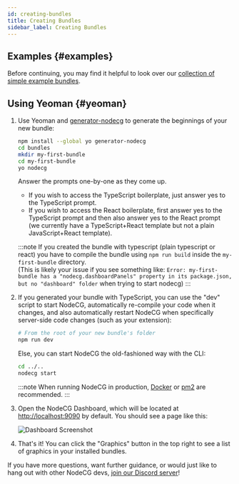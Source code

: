 ```yaml
---
id: creating-bundles
title: Creating Bundles
sidebar_label: Creating Bundles
---
```


## Examples {#examples}

Before continuing, you may find it helpful to look over our [collection of simple example bundles](https://github.com/nodecg/nodecg-simple-examples).

## Using Yeoman {#yeoman}

1. Use Yeoman and [generator-nodecg](https://github.com/nodecg/generator-nodecg) to generate the beginnings of your new bundle:

   ```bash
   npm install --global yo generator-nodecg
   cd bundles
   mkdir my-first-bundle
   cd my-first-bundle
   yo nodecg
   ```

   Answer the prompts one-by-one as they come up.  
   - If you wish to access the TypeScript boilerplate, just answer yes to the TypeScript prompt.  
   - If you wish to access the React boilerplate, first answer yes to the TypeScript prompt and then also answer yes to the React prompt (we currently have a TypeScript+React template but not a plain JavaScript+React template).

   :::note
   If you created the bundle with typescript (plain typescript or react) you have to compile the bundle using `npm run build` inside the `my-first-bundle` directory.  
   (This is likely your issue if you see something like: `Error: my-first-bundle has a "nodecg.dashboardPanels" property in its package.json, but no "dashboard" folder` when trying to start nodecg)
   :::

2. If you generated your bundle with TypeScript, you can use the "dev" script to start NodeCG, automatically re-compile your code when it changes, and also automatically restart NodeCG when specifically server-side code changes (such as your extension):

   ```bash
   # From the root of your new bundle's folder
   npm run dev
   ```

   Else, you can start NodeCG the old-fashioned way with the CLI:

   ```bash
   cd ../..
   nodecg start
   ```

   :::note
   When running NodeCG in production, [Docker](https://www.docker.com/) or [pm2](https://github.com/Unitech/pm2) are recommended.
   :::

3. Open the NodeCG Dashboard, which will be located at [http://localhost:9090](http://localhost:9090) by default. You should see a page like this:

   ![Dashboard Screenshot](/img/quickstart_dashboard.png)

4. That's it! You can click the "Graphics" button in the top right to see a list of graphics in your installed bundles.

If you have more questions, want further guidance, or would just like to hang out with other NodeCG devs, [join our Discord server](https://discord.com/invite/GJ4r8a8)!
